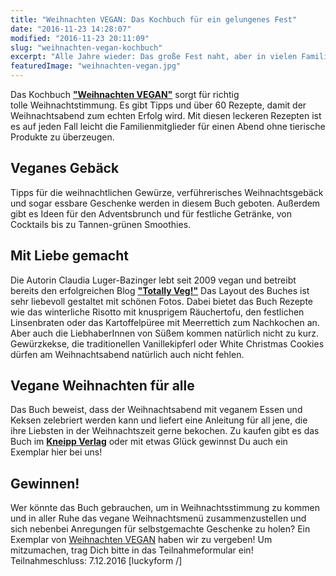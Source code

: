 ```yaml
---
title: "Weihnachten VEGAN: Das Kochbuch für ein gelungenes Fest"
date: "2016-11-23 14:28:07"
modified: "2016-11-23 20:11:09"
slug: "weihnachten-vegan-kochbuch"
excerpt: "Alle Jahre wieder: Das große Fest naht, aber in vielen Familien wird diskutiert, was am Weihnachtsabend auf den Tisch kommt. Mit diesem Kochbuch werden VeganerInnen keine Probleme haben ihre Liebsten zu überzeugen. "
featuredImage: "weihnachten-vegan.jpg"
---
```


Das Kochbuch **["Weihnachten VEGAN"](http://kneippverlag.com/bkp/buecher/weihnachten-vegan/)** sorgt für richtig tolle Weihnachtstimmung. Es gibt Tipps und über 60 Rezepte, damit der Weihnachtsabend zum echten Erfolg wird. Mit diesen leckeren Rezepten ist es auf jeden Fall leicht die Familienmitglieder für einen Abend ohne tierische Produkte zu überzeugen.

## Veganes Gebäck

Tipps für die weihnachtlichen Gewürze, verführerisches Weihnachtsgebäck und sogar essbare Geschenke werden in diesem Buch geboten. Außerdem gibt es Ideen für den Adventsbrunch und für festliche Getränke, von Cocktails bis zu Tannen-grünen Smoothies.

## Mit Liebe gemacht

Die Autorin Claudia Luger-Bazinger lebt seit 2009 vegan und betreibt bereits den erfolgreichen Blog **["Totally Veg!"](http://www.totallyveg.at/)** Das Layout des Buches ist sehr liebevoll gestaltet mit schönen Fotos. Dabei bietet das Buch Rezepte wie das winterliche Risotto mit knusprigem Räuchertofu, den festlichen Linsenbraten oder das Kartoffelpüree mit Meerrettich zum Nachkochen an. Aber auch die LiebhaberInnen von Süßem kommen natürlich nicht zu kurz. Gewürzkekse, die traditionellen Vanillekipferl oder White Christmas Cookies dürfen am Weihnachtsabend natürlich auch nicht fehlen.

## Vegane Weihnachten für alle

Das Buch beweist, dass der Weihnachtsabend mit veganem Essen und Keksen zelebriert werden kann und liefert eine Anleitung für all jene, die ihre Liebsten in der Weihnachtszeit gerne bekochen. Zu kaufen gibt es das Buch im **[Kneipp Verlag](http://kneippverlag.com/bkp/buecher/weihnachten-vegan/)** oder mit etwas Glück gewinnst Du auch ein Exemplar hier bei uns!

## Gewinnen!

Wer könnte das Buch gebrauchen, um in Weihnachtsstimmung zu kommen und in aller Ruhe das vegane Weihnachtsmenü zusammenzustellen und sich nebenbei Anregungen für selbstgemachte Geschenke zu holen? Ein Exemplar von [Weihnachten VEGAN](http://kneippverlag.com/bkp/buecher/weihnachten-vegan/) haben wir zu vergeben! Um mitzumachen, trag Dich bitte in das Teilnahmeformular ein! Teilnahmeschluss: 7.12.2016 \[luckyform /\]